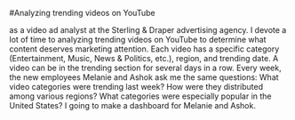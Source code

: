 #Analyzing trending videos on YouTube

as a video ad analyst at the Sterling & Draper advertising agency. I devote a lot of time to analyzing trending videos on YouTube to determine what content deserves marketing attention.
Each video has a specific category (Entertainment, Music, News & Politics, etc.), region, and trending date.
A video can be in the trending section for several days in a row.
Every week, the new employees Melanie and Ashok ask me the same questions:
What video categories were trending last week?
How were they distributed among various regions?
What categories were especially popular in the United States?
I going to make a dashboard for Melanie and Ashok.
